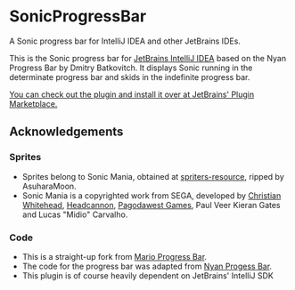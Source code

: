 # SonicProgressBar

A Sonic progress bar for IntelliJ IDEA and other JetBrains IDEs.

This is the Sonic progress bar for [JetBrains IntelliJ IDEA](https://www.jetbrains.com/idea/) based on the Nyan Progress Bar by Dmitry Batkovitch. It displays Sonic running in the determinate progress bar and skids in the indefinite progress bar.

[You can check out the plugin and install it over at JetBrains' Plugin Marketplace.](https://plugins.jetbrains.com/plugin/17705-sonic-mania-progress-bar)

## Acknowledgements

### Sprites
* Sprites belong to Sonic Mania, obtained at [spriters-resource](https://www.spriters-resource.com/), ripped by AsuharaMoon.
* Sonic Mania is a copyrighted work from SEGA, developed by [Christian Whitehead](http://christianwhitehead.com.au), [Headcannon](https://www.headcannon.com/), [Pagodawest Games](https://pagodawestgames.com/), Paul Veer Kieran Gates and Lucas "Midio" Carvalho.

### Code
* This is a straight-up fork from [Mario Progress Bar](https://github.com/KikiManjaro/MarioProgressBar).
* The code for the progress bar was adapted from [Nyan Progess Bar](https://github.com/batya239/NyanProgressBar).
* This plugin is of course heavily dependent on JetBrains' IntelliJ SDK  

